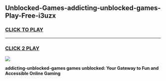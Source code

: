 
## Unblocked-Games-addicting-unblocked-games-Play-Free-i3uzx
<h3>
<a href="https://premium76.site?title=addicting-unblocked-games&ref=10A">CLICK TO PLAY</a></h3>
<hr>

<h3>
<a href="https://premium76.site?title=addicting-unblocked-games&ref=10A">CLICK 2 PLAY</a>
  
</h3>

<a href="https://premium76.site?title=addicting-unblocked-games&ref=10A"><img src="https://clearcache.store/games.png"></a>


**addicting-unblocked-games games unblocked: Your Gateway to Fun and Accessible Online Gaming**
